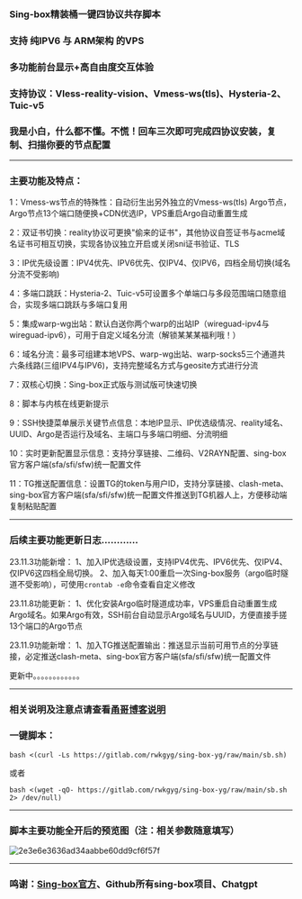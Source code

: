 
### Sing-box精装桶一键四协议共存脚本
### 支持 纯IPV6 与 ARM架构 的VPS
### 多功能前台显示+高自由度交互体验
### 支持协议：Vless-reality-vision、Vmess-ws(tls)、Hysteria-2、Tuic-v5
### 我是小白，什么都不懂。不慌！回车三次即可完成四协议安装，复制、扫描你要的节点配置
--------------------------------------------------------------
### 主要功能及特点：
1：Vmess-ws节点的特殊性：自动衍生出另外独立的Vmess-ws(tls) Argo节点，Argo节点13个端口随便换+CDN优选IP，VPS重启Argo自动重置生成
 
2：双证书切换：reality协议可更换"偷来的证书"，其他协议自签证书与acme域名证书可相互切换，实现各协议独立开启或关闭sni证书验证、TLS

3：IP优先级设置：IPV4优先、IPV6优先、仅IPV4、仅IPV6，四档全局切换(域名分流不受影响)

4：多端口跳跃：Hysteria-2、Tuic-v5可设置多个单端口与多段范围端口随意组合，实现多端口跳跃与多端口复用

5：集成warp-wg出站：默认白送你两个warp的出站IP（wireguad-ipv4与wireguad-ipv6），可用于自定义域名分流（解锁某某某福利哦！）

6：域名分流：最多可组建本地VPS、warp-wg出站、warp-socks5三个通道共六条线路(三组IPV4与IPV6)，支持完整域名方式与geosite方式进行分流

7：双核心切换：Sing-box正式版与测试版可快速切换

8：脚本与内核在线更新提示

9：SSH快捷菜单展示关键节点信息：本地IP显示、IP优选级情况、reality域名、UUID、Argo是否运行及域名、主端口与多端口明细、分流明细

10：实时更新配置显示信息：支持分享链接、二维码、V2RAYN配置、sing-box官方客户端(sfa/sfi/sfw)统一配置文件

11：TG推送配置信息：设置TG的token与用户ID，支持分享链接、clash-meta、sing-box官方客户端(sfa/sfi/sfw)统一配置文件推送到TG机器人上，方便移动端复制粘贴配置

------------------------------------------------------------------------------------

### 后续主要功能更新日志…………

23.11.3功能新增：
1、加入IP优选级设置，支持IPV4优先、IPV6优先、仅IPV4、仅IPV6这四档全局切换。
2、加入每天1:00重启一次Sing-box服务（argo临时隧道不受影响），可使用```crontab -e```命令查看自定义修改

23.11.8功能更新：
1、优化安装Argo临时隧道成功率，VPS重启自动重置生成Argo域名。如果Argo有效，SSH前台自动显示Argo域名与UUID，方便直接手搓13个端口的Argo节点

23.11.9功能新增：
1、加入TG推送配置输出：推送显示当前可用节点的分享链接，必定推送clash-meta、sing-box官方客户端(sfa/sfi/sfw)统一配置文件

更新中。。。。。。。。。。。。

--------------------------------------------------------------------------------------

### 相关说明及注意点请查看[甬哥博客说明](https://ygkkk.blogspot.com/2023/10/sing-box-yg.html)

### 一键脚本：
```
bash <(curl -Ls https://gitlab.com/rwkgyg/sing-box-yg/raw/main/sb.sh)
```
或者
```
bash <(wget -qO- https://gitlab.com/rwkgyg/sing-box-yg/raw/main/sb.sh 2> /dev/null)
```

-----------------------------------
### 脚本主要功能全开后的预览图（注：相关参数随意填写）

![2e3e6e3636ad34aabbe60dd9cf6f57f](https://github.com/yonggekkk/sing-box-yg/assets/121604513/4a06866d-874e-4870-a6e1-2a39e5fee1bb)


---------------------------------------

### 鸣谢：[Sing-box官方](https://github.com/SagerNet/sing-box)、Github所有sing-box项目、Chatgpt
